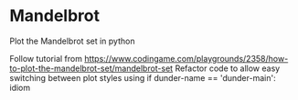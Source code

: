 # Mandelbrot
Plot the Mandelbrot set in python

Follow tutorial from https://www.codingame.com/playgrounds/2358/how-to-plot-the-mandelbrot-set/mandelbrot-set
Refactor code to allow easy switching between plot styles using if dunder-name == 'dunder-main': idiom

